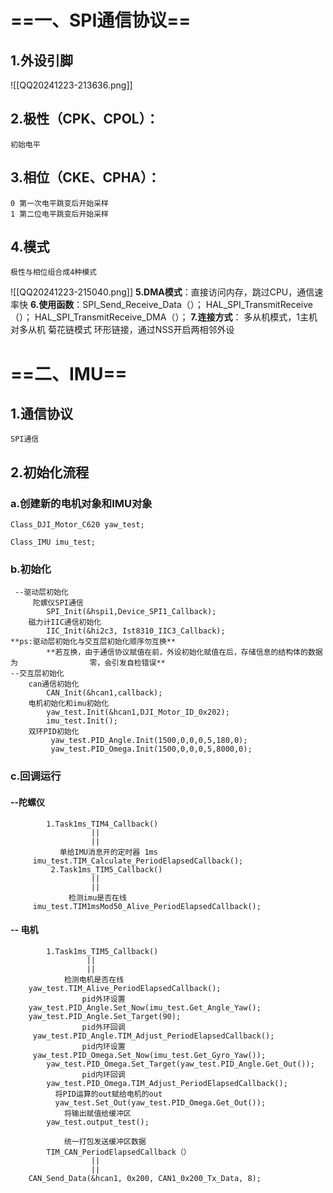 # ==**一、SPI通信协议==**
	 
## 1.外设引脚
	 
![[QQ20241223-213636.png]]

## 2.极性（CPK、CPOL）：
	初始电平
## 3.相位（CKE、CPHA）：             
	0 第一次电平跳变后开始采样
	1 第二位电平跳变后开始采样
## 4.模式
	极性与相位组合成4种模式
![[QQ20241223-215040.png]]
	**5.DMA模式**：直接访问内存，跳过CPU，通信速率快
	**6.使用函数**：SPI_Send_Receive_Data（）；
	            HAL_SPI_TransmitReceive（）；
		        HAL_SPI_TransmitReceive_DMA（）；
	**7.连接方式**：    多从机模式，1主机对多从机
	            菊花链模式     环形链接，通过NSS开启两相邻外设                 
	             
# ==二、IMU==
## **1.通信协议**
	SPI通信
## 2.初始化流程  	
###     a.创建新的电机对象和IMU对象
		 
	Class_DJI_Motor_C620 yaw_test;

	Class_IMU imu_test;

###     b.初始化   
	 --驱动层初始化
		 陀螺仪SPI通信          
			SPI_Init(&hspi1,Device_SPI1_Callback);
		磁力计IIC通信初始化
		    IIC_Init(&hi2c3, Ist8310_IIC3_Callback);
	**ps:驱动层初始化与交互层初始化顺序勿互换**
			**若互换，由于通信协议赋值在前，外设初始化赋值在后，存储信息的结构体的数据为                零，会引发自检错误**    
	--交互层初始化
		can通信初始化
			CAN_Init(&hcan1,callback);
		电机初始化和imu初始化		
			yaw_test.Init(&hcan1,DJI_Motor_ID_0x202);
			imu_test.Init();
		双环PID初始化
			 yaw_test.PID_Angle.Init(1500,0,0,0,5,180,0);
			 yaw_test.PID_Omega.Init(1500,0,0,0,5,8000,0);
###     c.回调运行
####         --陀螺仪
			1.Task1ms_TIM4_Callback()
			          ||
			          ||
			   单给IMU消息开的定时器 1ms       
		 imu_test.TIM_Calculate_PeriodElapsedCallback();
			 2.Task1ms_TIM5_Callback()
					  ||
					  ||
				 检测imu是否在线
		 imu_test.TIM1msMod50_Alive_PeriodElapsedCallback();
####       --  电机
			1.Task1ms_TIM5_Callback()
					 ||
					 ||
				检测电机是否在线
		yaw_test.TIM_Alive_PeriodElapsedCallback();
					pid外环设置
		yaw_test.PID_Angle.Set_Now(imu_test.Get_Angle_Yaw();
		yaw_test.PID_Angle.Set_Target(90);
					pid外环回调
		 yaw_test.PID_Angle.TIM_Adjust_PeriodElapsedCallback();
					pid内环设置
		 yaw_test.PID_Omega.Set_Now(imu_test.Get_Gyro_Yaw());	
	        yaw_test.PID_Omega.Set_Target(yaw_test.PID_Angle.Get_Out());
					pid内环回调			
	        yaw_test.PID_Omega.TIM_Adjust_PeriodElapsedCallback();
			  将PID运算的out赋给电机的out
	          yaw_test.Set_Out(yaw_test.PID_Omega.Get_Out());
				将输出赋值给缓冲区					
			yaw_test.output_test();

				统一打包发送缓冲区数据							
			TIM_CAN_PeriodElapsedCallback（）
					  ||
					  ||
		CAN_Send_Data(&hcan1, 0x200, CAN1_0x200_Tx_Data, 8);